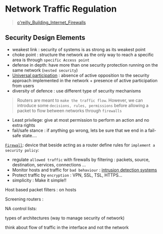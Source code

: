 # Network Traffic Regulation

> [o'reilly_Building_Internet_Firewalls](http://litux.nl/Books/books/www.leothreads.com/e-book/oreillybookself/tcpip/firewall/index.htm)

## Security Design Elements 

- weakest link : security of systems is as strong as its weakest point
- choke point : structure the network as the only way to reach a specific area is through `specific Access point`
- defense in depth: have more than one security protection running on the same network (`nested security`)
- [Universal participation](http://litux.nl/Books/books/www.leothreads.com/e-book/oreillybookself/tcpip/firewall/ch03_06.htm) : absence of active opposition to the security approach implemented in the network + presence of active participation from users
- diversity of defence : use different type of security mechanisms
> Routers are meant to `make the traffic flow`. However, we can introduce some `decisions, rules, permissions` before allowing a packet to flow between networks through `firewalls`

- Least privilege: give at most permission to perform an action and no extra rights
- fail/safe stance : if anything go wrong, lets be sure that we end in a fail-safe state.... 

[`Firewall`](https://en.wikipedia.org/wiki/Firewall_(computing)): device that beside acting as a router define rules for `implement a security policy`:
- regulate `allowed traffic` with firewalls by filtering : packets, source, destination, services, connections ...
- Monitor hosts and traffic for `bad behaviour` : [intrusion detection systems](https://en.wikipedia.org/wiki/Intrusion_detection_system)
- Protect traffic by `encryption` : VPN, SSL, TSL, HTTPS...
- simplicity : Make it simple!!




Host based packet filters : on hosts 

Screening routers : 

NA control lists:


types of architectures (way to manage security of network)

think about flow of traffic in the interface and not the network
